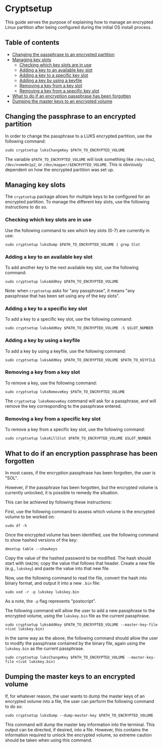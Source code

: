 Cryptsetup
==========

This guide serves the purpose of explaining how to manage an encrypted Linux partition after being configured during the initial OS install process.

Table of contents
-----------------

- [Changing the passphrase to an encrypted partition](#changing-the-passphrase-to-an-encrypted-partition)
- [Managing key slots](#managing-key-slots)
    - [Checking which key slots are in use](#checking-which-key-slots-are-in-use)
    - [Adding a key to an available key slot](#adding-a-key-to-an-available-key-slot)
    - [Adding a key to a specific key slot](#adding-a-key-to-a-specific-key-slot)
    - [Adding a key by using a keyfile](#adding-a-key-by-using-a-keyfile)
    - [Removing a key from a key slot](#removing-a-key-from-a-key-slot)
    - [Removing a key from a specific key slot](#removing-a-key-from-a-specific-key-slot)
- [What to do if an encryption passphrase has been forgotten](#what-to-do-if-an-encryption-passphrase-has-been-forgotten)
- [Dumping the master keys to an encrypted volume](#dumping-the-master-keys-to-an-encrypted-volume)

Changing the passphrase to an encrypted partition
-------------------------------------------------

In order to change the passphrase to a LUKS encrypted partition, use the following command:

```
sudo cryptsetup luksChangeKey $PATH_TO_ENCRYPTED_VOLUME
```

The variable `$PATH_TO_ENCRYPTED_VOLUME` will look something like `/dev/sda2`, `/dev/nvme0n1p2`, or `/dev/mapper/$ENCRYPTED_VOLUME`. This is obviously dependent on how the encrypted partition was set up.

Managing key slots
------------------

The `cryptsetup` package allows for multiple keys to be configured for an encrypted partition. To manage the different key slots, use the following instructions to do so.

### Checking which key slots are in use

Use the following command to see which key slots (0-7) are currently in use:

```
sudo cryptsetup luksDump $PATH_TO_ENCRYPTED_VOLUME | grep Slot
```

### Adding a key to an available key slot

To add another key to the next available key slot, use the following command:

```
sudo cryptsetup luksAddKey $PATH_TO_ENCRYPTED_VOLUME
```

Note: when `cryptsetup` asks for "any passphrase", it means "any passphrase that has been set using any of the key slots".

### Adding a key to a specific key slot

To add a key to a specific key slot, use the following command:

```
sudo cryptsetup luksAddKey $PATH_TO_ENCRYPTED_VOLUME -S $SLOT_NUMBER
```

### Adding a key by using a keyfile

To add a key by using a keyfile, use the following command:

```
sudo cryptsetup luksAddKey $PATH_TO_ENCRYPTED_VOLUME $PATH_TO_KEYFILE
```

### Removing a key from a key slot

To remove a key, use the following command:

```
sudo cryptsetup luksRemoveKey $PATH_TO_ENCRYPTED_VOLUME
```

The `cryptsetup luksRemoveKey` command will ask for a passphrase, and will remove the key corresponding to the passphrase entered.

### Removing a key from a specific key slot

To remove a key from a specific key slot, use the following command:

```
sudo cryptsetup luksKillSlot $PATH_TO_ENCRYPTED_VOLUME $SLOT_NUMBER
```

What to do if an encryption passphrase has been forgotten
---------------------------------------------------------

In most cases, if the encryption passphrase has been forgotten, the user is "SOL".

However, if the passphrase has been forgotten, but the encrypted volume is currently unlocked, it is possible to remedy the situation.

This can be achieved by following these instructions:

First, use the following command to assess which volume is the encrypted volume to be worked on:

```
sudo df -h
```

Once the encrypted volume has been identified, use the following command to show hashed versions of the key:

```
dmsetup table --showkeys
```

Copy the value of the hashed password to be modified. The hash should start with `SHA256`; copy the value that follows that header. Create a new file (e.g., `lukskey`) and paste the value into that new file.

Now, use the following command to read the file, convert the hash into binary format, and output it into a new `.bin` file:

```
sudo xxd -r -p lukskey lukskey.bin
```

As a note, the `-p` flag represents "postscript".

The following command will allow the user to add a new passphrase to the encrypted volume, using the `lukskey.bin` file as the current passphrase.

```
sudo cryptsetup luksAddKey $PATH_TO_ENCRYPTED_VOLUME --master-key-file <(cat lukskey.bin)
```

In the same way as the above, the following command should allow the user to modify the passphrase contained by the binary file, again using the `lukskey.bin` as the current passphrase.

```
sudo cryptsetup luksChangeKey $PATH_TO_ENCRYPTED_VOLUME --master-key-file <(cat lukskey.bin)
```

Dumping the master keys to an encrypted volume
----------------------------------------------

If, for whatever reason, the user wants to dump the master keys of an encrypted volume into a file, the user can perform the following command to do so:

```
sudo cryptsetup luksDump --dump-master-key $PATH_TO_ENCRYPTED_VOLUME
```

This command will dump the master key information into the terminal. This output can be directed, if desired, into a file. However, this contains the information required to unlock the encrypted volume, so extreme caution should be taken when using this command.
